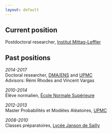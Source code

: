 ```yaml
---
layout: default
---
```


## Current position

Postdoctoral researcher, [Institut Mittag-Leffler](http://www.mittag-leffler.se)


## Past positions

*2014-2017*  
Doctoral researcher, [DMA/ENS](http://www.math.ens.fr) and [UPMC](http://www.upmc.fr)  
Advisors: Rémi Rhodes and Vincent Vargas

*2010-2014*  
Élève normalien, [École Normale Supérieure](http://www.ens.fr)

*2012-2013*  
Master Probabilités et Modèles Aléatoires, [UPMC](http://www.upmc.fr)

*2008-2010*  
Classes préparatoires, [Lycée Janson de Sailly](http://www.janson-de-sailly.fr)
